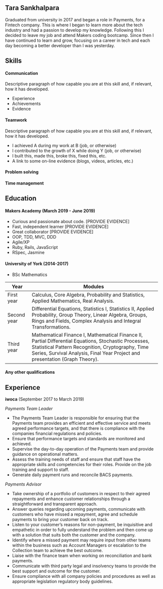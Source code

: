 ## Tara Sankhalpara

Graduated from university in 2017 and began a role in Payments, for a Fintech company. This is where I began to learn more about the tech industry and had a passion to develop my knowledge. Following this I decided to leave my job and attend Makers coding bootcamp. Since then I have continued to learn and grow, focusing on a career in tech and each day becoming a better developer than I was yesterday.

## Skills

#### Communication

Descriptive paragraph of how capable you are at this skill and, if relevant, how it has developed.

- Experience
- Achievements
- Evidence

#### Teamwork

Descriptive paragraph of how capable you are at this skill and, if relevant, how it has developed.

- I achieved A during my work at B (job, or otherwise)
- I contributed to the growth of X while doing Y (job, or otherwise)
- I built this, made this, broke this, fixed this, etc.
- A link to some on-line evidence (blogs, videos, articles, etc.)

#### Problem solving

#### Time management


## Education

#### Makers Academy (March 2019 - June 2019)

- Curious and passionate about code. [PROVIDE EVIDENCE]
- Fast, independent learner [PROVIDE EVIDENCE]
- Great collaborator [PROVIDE EVIDENCE]
- OOP, TDD, MVC, DDD
- Agile/XP
- Ruby, Rails, JavaScript
- RSpec, Jasmine

#### University of York (2014-2017)

- BSc Mathematics

Year | Modules
------------ | -------------
First year| Calculus, Core Algebra, Probability and Statistics, Applied Mathematics, Real Analysis.
Second year | Differential Equations, Statistics I, Statistics II, Applied Probability, Group Theory, Linear Algebra, Groups, Rings and Fields, Complex Analysis and Integral Transformations.
Third year | Mathematical Finance I, Mathematical Finance II, Partial Differential Equations, Stochastic Processes, Statistical Pattern Recognition, Cryptography, Time Series, Survival Analysis, Final Year Project and presentation (Graph Theory).

#### Any other qualifications

## Experience

**iwoca** (September 2017 to March 2019)    

*Payments Team Leader*
- The Payments Team Leader is responsible for ensuring that the Payments team provides an efficient and effective service and meets agreed performance targets, and that there is compliance with the companies financial regulations and policies.
- Ensure that performance targets and standards are monitored and achieved.
- Supervise the day-to-day operation of the Payments team and provide guidance on operational matters.
- Assess the training needs of staff and ensure that staff have the appropriate skills and competencies for their roles. Provide on the job training and support to staff.
- Generate daily payment runs and reconcile BACS payments.

*Payments Advisor*
- Take ownership of a portfolio of customers in respect to their agreed repayments and enhance customer relationships through a straightforward and transparent approach.
- Answer queries regarding upcoming payments, communicate with customers who have missed a repayment, agree and schedule payments to bring your customer back on track.
- Listen to your customer’s reasons for non-payment, be inquisitive and empathetic in order to fully understand the problem and then come up with a solution that suits both the customer and the company.
- Identify where a missed payment may require input from other teams within the business such as Account Managers or escalation to the Collection team to achieve the best outcome.
- Liaise with the finance team when working on reconciliation and bank payments.
- Communicate with third party legal and insolvency teams to provide the best support
and outcome for the customer.
- Ensure compliance with all company policies and procedures as well as appropriate
legislation regulatory body guidelines.
